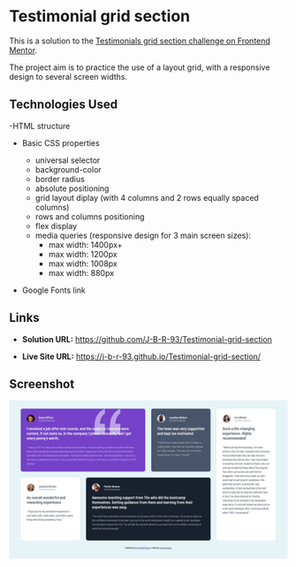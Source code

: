 # Testimonial grid section

This is a solution to the [Testimonials grid section challenge on Frontend Mentor](https://www.frontendmentor.io/challenges/testimonials-grid-section-Nnw6J7Un7).

The project aim is to practice the use of a layout grid, with a responsive design to several screen widths.

## Technologies Used

-HTML structure

- Basic CSS properties

  - universal selector
  - background-color
  - border radius
  - absolute positioning
  - grid layout diplay (with 4 columns and 2 rows equally spaced columns)
  - rows and columns positioning
  - flex display
  - media queries (responsive design for 3 main screen sizes):
    - max width: 1400px+
    - max width: 1200px
    - max width: 1008px
    - max width: 880px

- Google Fonts link

## Links

- **Solution URL:** https://github.com/J-B-R-93/Testimonial-grid-section

- **Live Site URL:** https://j-b-r-93.github.io/Testimonial-grid-section/

## Screenshot

<img src="images/Screenshot.JPG" alt="Screenshot of thetestimonial grid design" />

##
